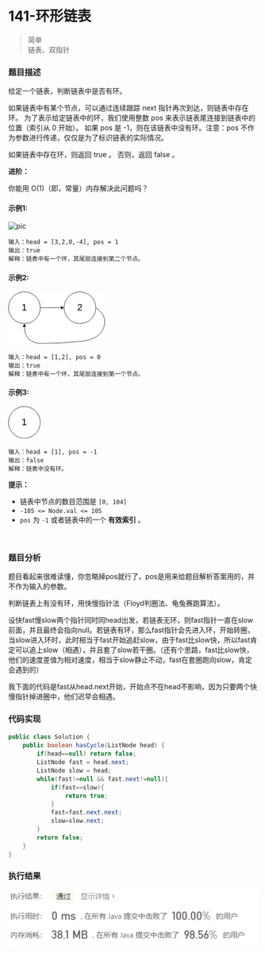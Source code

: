 # 141-环形链表

> 简单  
> 链表、双指针

### 题目描述

给定一个链表，判断链表中是否有环。

如果链表中有某个节点，可以通过连续跟踪 next 指针再次到达，则链表中存在环。 为了表示给定链表中的环，我们使用整数 pos 来表示链表尾连接到链表中的位置（索引从 0 开始）。 如果 pos 是 -1，则在该链表中没有环。注意：pos 不作为参数进行传递，仅仅是为了标识链表的实际情况。

如果链表中存在环，则返回 true 。 否则，返回 false 。

**进阶：**

你能用 O(1)（即，常量）内存解决此问题吗？

#### 示例1:

![pic](https://github.com/hinkleung/leetcode/blob/main/problems/141-环形链表/141-pic1.png)

```
输入：head = [3,2,0,-4], pos = 1
输出：true
解释：链表中有一个环，其尾部连接到第二个节点。
```

#### 示例2:

![pic](https://github.com/hinkleung/leetcode/blob/main/problems/141-环形链表/141-pic2.png)

```
输入：head = [1,2], pos = 0
输出：true
解释：链表中有一个环，其尾部连接到第一个节点。
```

#### 示例3:

![pic](https://github.com/hinkleung/leetcode/blob/main/problems/141-环形链表/141-pic3.png)

```
输入：head = [1], pos = -1
输出：false
解释：链表中没有环。
```

**提示：**

- 链表中节点的数目范围是 `[0, 104]`
- `-105 <= Node.val <= 105`
- `pos` 为 `-1` 或者链表中的一个 **有效索引** 。

</br>

### 题目分析

题目看起来很难读懂，你忽略掉pos就行了，pos是用来给题目解析答案用的，并不作为输入的参数。

判断链表上有没有环，用快慢指针法（Floyd判圈法、龟兔赛跑算法）。

设快fast慢slow两个指针同时同head出发，若链表无环，则fast指针一直在slow前面，并且最终会指向null。若链表有环，那么fast指针会先进入环，开始转圈，当slow进入环时，此时相当于fast开始追赶slow，由于fast比slow快，所以fast肯定可以追上slow（相遇），并且套了slow若干圈。（还有个思路，fast比slow快，他们的速度差值为相对速度，相当于slow静止不动，fast在套圈跑向slow，肯定会遇到的）

我下面的代码是fast从head.next开始，开始点不在head不影响，因为只要两个快慢指针掉进圈中，他们迟早会相遇。

### 代码实现

```java
public class Solution {
    public boolean hasCycle(ListNode head) {
        if(head==null) return false;
        ListNode fast = head.next;
        ListNode slow = head;
        while(fast!=null && fast.next!=null){
            if(fast==slow){
                return true;
            }
            fast=fast.next.next;
            slow=slow.next;
        }
        return false;
    }
}
```

### 执行结果

![pic](https://github.com/hinkleung/leetcode/blob/main/problems/141-环形链表/141-result.png)
